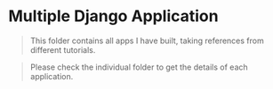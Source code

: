 # Multiple Django Application

> This folder contains all apps I have built, taking references from different tutorials.

> Please check the individual folder to get the details of each application.
